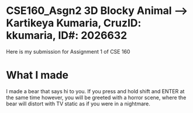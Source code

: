 # CSE160_Asgn2 3D Blocky Animal --> Kartikeya Kumaria, CruzID: kkumaria, ID#: 2026632
Here is my submission for Assignment 1 of CSE 160

# What I made
I made a bear that says hi to you. If you press and hold shift and ENTER at the same time however, you will be greeted with a horror scene, where the bear will distort with TV static as if you were in a nightmare. 